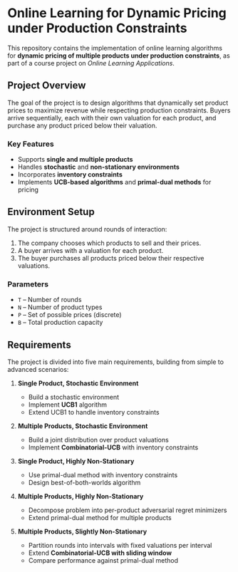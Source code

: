 # Online Learning for Dynamic Pricing under Production Constraints

This repository contains the implementation of online learning algorithms for **dynamic pricing of multiple products under production constraints**, as part of a course project on *Online Learning Applications*.

## Project Overview

The goal of the project is to design algorithms that dynamically set product prices to maximize revenue while respecting production constraints. Buyers arrive sequentially, each with their own valuation for each product, and purchase any product priced below their valuation.

### Key Features

- Supports **single and multiple products**
- Handles **stochastic** and **non-stationary environments**
- Incorporates **inventory constraints**
- Implements **UCB-based algorithms** and **primal-dual methods** for pricing

## Environment Setup

The project is structured around rounds of interaction:

1. The company chooses which products to sell and their prices.
2. A buyer arrives with a valuation for each product.
3. The buyer purchases all products priced below their respective valuations.

### Parameters

- `T` – Number of rounds  
- `N` – Number of product types  
- `P` – Set of possible prices (discrete)  
- `B` – Total production capacity  

## Requirements

The project is divided into five main requirements, building from simple to advanced scenarios:

1. **Single Product, Stochastic Environment**  
   - Build a stochastic environment  
   - Implement **UCB1** algorithm  
   - Extend UCB1 to handle inventory constraints  

2. **Multiple Products, Stochastic Environment**  
   - Build a joint distribution over product valuations  
   - Implement **Combinatorial-UCB** with inventory constraints  

3. **Single Product, Highly Non-Stationary**  
   - Use primal-dual method with inventory constraints  
   - Design best-of-both-worlds algorithm  

4. **Multiple Products, Highly Non-Stationary**  
   - Decompose problem into per-product adversarial regret minimizers  
   - Extend primal-dual method for multiple products  

5. **Multiple Products, Slightly Non-Stationary**  
   - Partition rounds into intervals with fixed valuations per interval  
   - Extend **Combinatorial-UCB with sliding window**  
   - Compare performance against primal-dual method  

